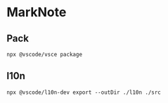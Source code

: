 # MarkNote

## Pack

```
npx @vscode/vsce package 
```

## l10n

```
npx @vscode/l10n-dev export --outDir ./l10n ./src
```